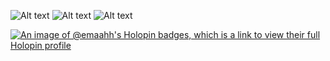 ![Alt text](https://img.shields.io/badge/JavaScript-F7DF1E.svg?style=for-the-badge&logo=JavaScript&logoColor=black)
![Alt text](https://img.shields.io/badge/Next.js-000000.svg?style=for-the-badge&logo=nextdotjs&logoColor=white)
![Alt text](https://img.shields.io/badge/Expo-000020.svg?style=for-the-badge&logo=Expo&logoColor=white)

[![An image of @emaahh's Holopin badges, which is a link to view their full Holopin profile](https://holopin.me/emaahh)](https://holopin.io/@emaahh)
